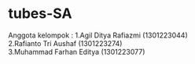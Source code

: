 # tubes-SA
Anggota kelompok :
1.Agil Ditya Rafiazmi (1301223044)
<br>
2.Rafianto Tri Aushaf (1301223274)
<br>
3.Muhammad Farhan Editya (1301223077)
